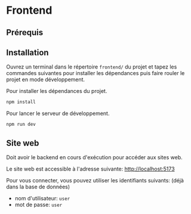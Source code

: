 # Frontend

## Prérequis

## Installation

Ouvrez un terminal dans le répertoire `frontend/` du projet et tapez les commandes suivantes pour installer les dépendances puis faire rouler le projet en mode développement.

Pour installer les dépendances du projet.

```sh
npm install
```

Pour lancer le serveur de développement.

```sh
npm run dev 
```

## Site web

Doit avoir le backend en cours d'exécution pour accéder aux sites web.

Le site web est accessible à l'adresse suivante: [http://localhost:5173](http://localhost:5173)

Pour vous connecter, vous pouvez utiliser les identifiants suivants: (déjà dans la base de données)

- nom d'utilisateur: `user`
- mot de passe: `user`
